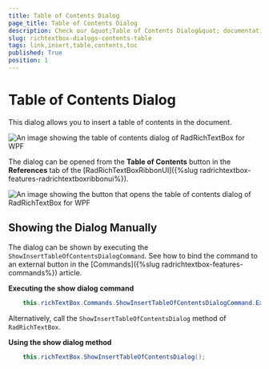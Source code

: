 ```yaml
---
title: Table of Contents Dialog
page_title: Table of Contents Dialog
description: Check our &quot;Table of Contents Dialog&quot; documentation article for the RadRichTextBox WPF control.
slug: richtextbox-dialogs-contents-table
tags: link,insert,table,contents,toc
published: True
position: 1
---
```


# Table of Contents Dialog

This dialog allows you to insert a table of contents in the document.

![An image showing the table of contents dialog of RadRichTextBox for WPF](images/richtextbox-dialogs-contents-table-0.png)

The dialog can be opened from the __Table of Contents__ button in the __References__ tab of the [RadRichTextBoxRibbonUI]({%slug radrichtextbox-features-radrichtextboxribbonui%}).

![An image showing the button that opens the table of contents dialog of RadRichTextBox for WPF](images/richtextbox-dialogs-contents-table-1.png)

## Showing the Dialog Manually

The dialog can be shown by executing the `ShowInsertTableOfContentsDialogCommand`. See how to bind the command to an external button in the [Commands]({%slug radrichtextbox-features-commands%}) article.

__Executing the show dialog command__
```C#
	this.richTextBox.Commands.ShowInsertTableOfContentsDialogCommand.Execute(null);
```

Alternatively, call the `ShowInsertTableOfContentsDialog` method of `RadRichTextBox`.

__Using the show dialog method__
```C#
	this.richTextBox.ShowInsertTableOfContentsDialog();
```